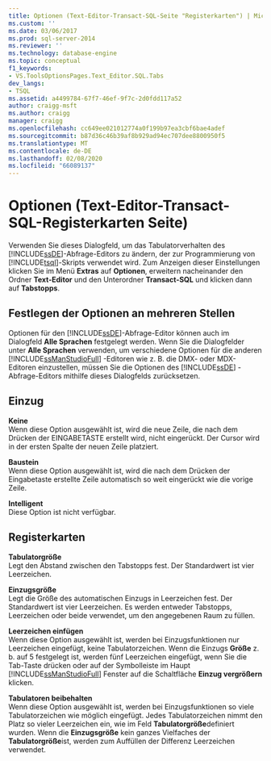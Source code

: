 ```yaml
---
title: Optionen (Text-Editor-Transact-SQL-Seite "Registerkarten") | Microsoft-Dokumentation
ms.custom: ''
ms.date: 03/06/2017
ms.prod: sql-server-2014
ms.reviewer: ''
ms.technology: database-engine
ms.topic: conceptual
f1_keywords:
- VS.ToolsOptionsPages.Text_Editor.SQL.Tabs
dev_langs:
- TSQL
ms.assetid: a4499784-67f7-46ef-9f7c-2d0fdd117a52
author: craigg-msft
ms.author: craigg
manager: craigg
ms.openlocfilehash: cc649ee021012774a0f199b97ea3cbf6bae4adef
ms.sourcegitcommit: b87d36c46b39af8b929ad94ec707dee8800950f5
ms.translationtype: MT
ms.contentlocale: de-DE
ms.lasthandoff: 02/08/2020
ms.locfileid: "66089137"
---
```

# <a name="options-text-editor---transact-sql---tabs-page"></a>Optionen (Text-Editor-Transact-SQL-Registerkarten Seite)
  Verwenden Sie dieses Dialogfeld, um das Tabulatorverhalten des [!INCLUDE[ssDE](../includes/ssde-md.md)]-Abfrage-Editors zu ändern, der zur Programmierung von [!INCLUDE[tsql](../includes/tsql-md.md)]-Skripts verwendet wird. Zum Anzeigen dieser Einstellungen klicken Sie im Menü **Extras** auf **Optionen**, erweitern nacheinander den Ordner **Text-Editor** und den Unterordner **Transact-SQL** und klicken dann auf **Tabstopps**.  
  
## <a name="setting-options-in-multiple-locations"></a>Festlegen der Optionen an mehreren Stellen  
 Optionen für den [!INCLUDE[ssDE](../includes/ssde-md.md)]-Abfrage-Editor können auch im Dialogfeld **Alle Sprachen** festgelegt werden. Wenn Sie die Dialogfelder unter **Alle Sprachen** verwenden, um verschiedene Optionen für die anderen [!INCLUDE[ssManStudioFull](../includes/ssmanstudiofull-md.md)] -Editoren wie z. B. die DMX- oder MDX-Editoren einzustellen, müssen Sie die Optionen des [!INCLUDE[ssDE](../includes/ssde-md.md)] -Abfrage-Editors mithilfe dieses Dialogfelds zurücksetzen.  
  
## <a name="indenting"></a>Einzug  
 **Keine**  
 Wenn diese Option ausgewählt ist, wird die neue Zeile, die nach dem Drücken der EINGABETASTE erstellt wird, nicht eingerückt. Der Cursor wird in der ersten Spalte der neuen Zeile platziert.  
  
 **Baustein**  
 Wenn diese Option ausgewählt ist, wird die nach dem Drücken der Eingabetaste erstellte Zeile automatisch so weit eingerückt wie die vorige Zeile.  
  
 **Intelligent**  
 Diese Option ist nicht verfügbar.  
  
## <a name="tabs"></a>Registerkarten  
 **Tabulatorgröße**  
 Legt den Abstand zwischen den Tabstopps fest. Der Standardwert ist vier Leerzeichen.  
  
 **Einzugsgröße**  
 Legt die Größe des automatischen Einzugs in Leerzeichen fest. Der Standardwert ist vier Leerzeichen. Es werden entweder Tabstopps, Leerzeichen oder beide verwendet, um den angegebenen Raum zu füllen.  
  
 **Leerzeichen einfügen**  
 Wenn diese Option ausgewählt ist, werden bei Einzugsfunktionen nur Leerzeichen eingefügt, keine Tabulatorzeichen. Wenn die Einzugs **Größe** z. b. auf 5 festgelegt ist, werden fünf Leerzeichen eingefügt, wenn Sie die Tab-Taste drücken oder auf der Symbolleiste im Haupt [!INCLUDE[ssManStudioFull](../includes/ssmanstudiofull-md.md)] Fenster auf die Schaltfläche **Einzug vergrößern** klicken.  
  
 **Tabulatoren beibehalten**  
 Wenn diese Option ausgewählt ist, werden bei Einzugsfunktionen so viele Tabulatorzeichen wie möglich eingefügt. Jedes Tabulatorzeichen nimmt den Platz so vieler Leerzeichen ein, wie im Feld **Tabulatorgröße**definiert wurden. Wenn die **Einzugsgröße** kein ganzes Vielfaches der **Tabulatorgröße**ist, werden zum Auffüllen der Differenz Leerzeichen verwendet.  
  
  
